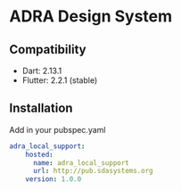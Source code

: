 # ADRA Design System

## Compatibility

- Dart: 2.13.1
- Flutter: 2.2.1 (stable)

## Installation

Add in your pubspec.yaml

```yaml
adra_local_support:
    hosted:
      name: adra_local_support
      url: http://pub.sdasystems.org
    version: 1.0.0
```